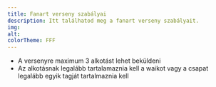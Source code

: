 ```yaml
---
title: Fanart verseny szabályai
description: Itt találhatod meg a fanart verseny szabályait.
img: 
alt: 
colorTheme: FFF 
---
```

- A versenyre maximum 3 alkotást lehet beküldeni
- Az alkotásnak legalább tartalamaznia kell a waikot vagy a csapat legalább egyik tagját tartalmaznia kell
